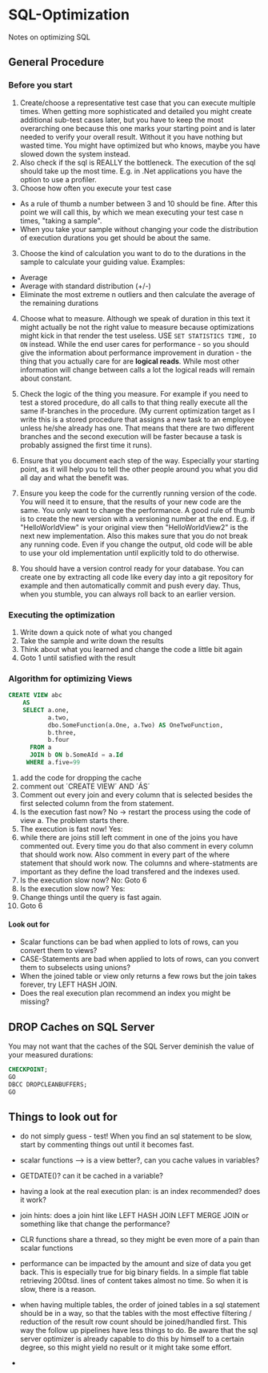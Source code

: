 # SQL-Optimization
Notes on optimizing SQL

## General Procedure

### Before you start

1. Create/choose a representative test case that you can execute multiple times. When getting more sophisticated and detailed you might create additional sub-test cases later, but you have to keep the most overarching one because this one marks your starting point and is later needed to verify your overall result. Without it you have nothing but wasted time. You might have optimized but who knows, maybe you have slowed down the system instead.
  1. Also check if the sql is REALLY the bottleneck. The execution of the sql should take up the most time. E.g. in .Net applications you have the option to use a profiler.
2. Choose how often you execute your test case
  - As a rule of thumb a number between 3 and 10 should be fine. After this point we will call this, by which we mean executing your test case n times, "taking a sample".
  - When you take your sample without changing your code the distribution of execution durations you get should be about the same.
3. Choose the kind of calculation you want to do to the durations in the sample to calculate your guiding value. Examples:
  - Average
  - Average with standard distribution (+/-)
  - Eliminate the most extreme n outliers and then calculate the average of the remaining durations
4. Choose what to measure. Although we speak of duration in this text it might actually be not the right value to measure because optimizations might kick in that render the test useless. USE `SET STATISTICS TIME, IO ON` instead. While the end user cares for performance - so you should give the information about performance improvement in duration - the thing that you actually care for are **logical reads**. While most other information will change between calls a lot the logical reads will remain about constant.
5. Check the logic of the thing you measure. For example if you need to test a stored procedure, do all calls to that thing really execute all the same if-branches in the procedure. (My current optimization target as I write this is a stored procedure that assigns a new task to an employee unless he/she already has one. That means that there are two different branches and the second execution will be faster because a task is probably assigned the first time it runs).

6. Ensure that you document each step of the way. Especially your starting point, as it will help you to tell the other people around you what you did all day and what the benefit was.

7. Ensure you keep the code for the currently running version of the code. You will need it to ensure, that the results of your new code are the same. You only want to change the performance. A good rule of thumb is to create the new version with a versioning number at the end. E.g. if "HelloWorldView" is your original view then "HelloWorldView2" is the next new implementation. Also this makes sure that you do not break any running code. Even if you change the output, old code will be able to use your old implementation until explicitly told to do otherwise.

8. You should have a version control ready for your database. You can create one by extracting all code like every day into a git repository for example and then automatically commit and push every day. Thus, when you stumble, you can always roll back to an earlier version.

### Executing the optimization

1. Write down a quick note of what you changed
2. Take the sample and write down the results
3. Think about what you learned and change the code a little bit again
4. Goto 1 until satisfied with the result

### Algorithm for optimizing Views

```sql
CREATE VIEW abc
    AS
    SELECT a.one,
           a.two,
           dbo.SomeFunction(a.One, a.Two) AS OneTwoFunction,
           b.three,
           b.four
      FROM a
      JOIN b ON b.SomeAId = a.Id
     WHERE a.five=99
```

1. add the code for dropping the cache
2. comment out ´CREATE VIEW´ AND ´ÁS´
3. Comment out every join and every column that is selected besides the first selected column from the from statement. 
4. Is the execution fast now? No -> restart the process using the code of view a. The problem starts there.
5. The execution is fast now! Yes:
6. while there are joins still left comment in one of the joins you have commented out. Every time you do that also comment in every column that should work now. Also comment in every part of the where statement that should work now. The columns and where-statments are important as they define the load transfered and the indexes used.
7. Is the execution slow now? No: Goto 6
8. Is the execution slow now? Yes: 
9. Change things until the query is fast again.
10. Goto 6 

#### Look out for

- Scalar functions can be bad when applied to lots of rows, can you convert them to views?
- CASE-Statements are bad when applied to lots of rows, can you convert them to subselects using unions?
- When the joined table or view only returns a few rows but the join takes forever, try LEFT HASH JOIN. 
- Does the real execution plan recommend an index you might be missing?

## DROP Caches on SQL Server

You may not want that the caches of the SQL Server deminish the value of your measured durations:

```sql
CHECKPOINT; 
GO 
DBCC DROPCLEANBUFFERS; 
GO
```

## Things to look out for

- do not simply guess - test! When you find an sql statement to be slow, start by commenting things out until it becomes fast.

- scalar functions --> is a view better?, can you cache values in variables?
- GETDATE()? can it be cached in a variable?
- having a look at the real execution plan: is an index recommended? does it work?
- join hints: does a join hint like LEFT HASH JOIN LEFT MERGE JOIN or something like that change the performance?
- CLR functions share a thread, so they might be even more of a pain than scalar functions
- performance can be impacted by the amount and size of data you get back. This is especially true for big binary fields. In a simple flat table retrieving 200tsd. lines of content takes almost no time. So when it is slow, there is a reason.
- when having multiple tables, the order of joined tables in a sql statement should be in a way, so that the tables with the most effective filtering / reduction of the result row count should be joined/handled first. This way the follow up pipelines have less things to do. Be aware that the sql server optimizer is already capable to do this by himself to a certain degree, so this might yield no result or it might take some effort.
- 
